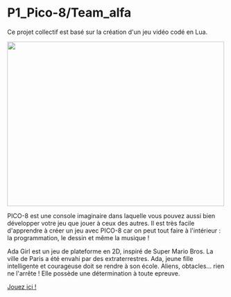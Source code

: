 # P1_Pico-8/Team_alfa

<p>Ce projet collectif est basé sur la création d'un jeu vidéo codé en Lua.</p> 

<p><img align="center" alt="" src="https://github.com/Alexluu13/Pico-8-alfa/blob/master/Pico-8.png" width="500" height="380"/></p>

PICO-8 est une console imaginaire dans laquelle vous pouvez aussi bien développer votre jeu que jouer à ceux des autres. Il est très facile d'apprendre à créer un jeu avec PICO-8 car on peut tout faire à l'intérieur : la programmation, le dessin et même la musique !

Ada Girl est un jeu de plateforme en 2D, inspiré de Super Mario Bros. La ville de Paris a été envahi par des extraterrestres. Ada, jeune fille intelligente et courageuse doit se rendre à son école. Aliens, obtacles... rien ne l'arrête ! Elle possède une détermination à toute epreuve.

[Jouez ici !](https://www.lexaloffle.com/bbs/?tid=50225)
